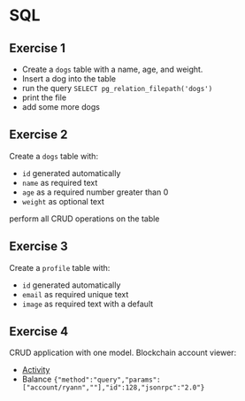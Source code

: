 # SQL

## Exercise 1

* Create a `dogs` table with a name, age, and weight.
* Insert a dog into the table
* run the query `SELECT pg_relation_filepath('dogs')`
* print the file
* add some more dogs

## Exercise 2 

Create a `dogs` table with:

* `id` generated automatically
* `name` as required text
* `age` as a required number greater than 0
* `weight` as optional text

perform all CRUD operations on the table

## Exercise 3

Create a `profile` table with:

* `id` generated automatically
* `email` as required unique text
* `image` as required text with a default

## Exercise 4

CRUD application with one model. Blockchain account viewer:

* [Activity](https://helper.testnet.near.org/account/ryann/activity)
* Balance `{"method":"query","params":["account/ryann",""],"id":128,"jsonrpc":"2.0"}`
